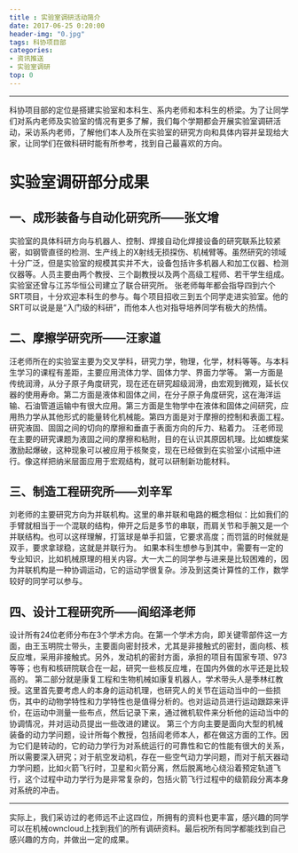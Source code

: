 ```yaml
---
title : 实验室调研活动简介
date: 2017-06-25 0:20:00
header-img: "0.jpg"
tags: 科协项目部
categories:
- 资讯推送
- 实验室调研
top: 0
---
```

***

科协项目部的定位是搭建实验室和本科生、系内老师和本科生的桥梁。为了让同学们对系内老师及实验室的情况有更多了解，我们每个学期都会开展实验室调研活动，采访系内老师，了解他们本人及所在实验室的研究方向和具体内容并呈现给大家，让同学们在做科研时能有所参考，找到自己最喜欢的方向。

<!-- more -->

# 实验室调研部分成果
## 一、成形装备与自动化研究所——张文增
实验室的具体科研方向与机器人、控制、焊接自动化焊接设备的研究联系比较紧密，如钢管直径的检测、生产线上的X射线无损探伤、机械臂等。虽然研究的领域十分广泛，但是实验室的规模其实并不大，设备包括许多机器人和加工仪器、检测仪器等。人员主要由两个教授、三个副教授以及两个高级工程师、若干学生组成。实验室还曾与江苏华恒公司建立了联合研究所。
张老师每年都会指导四到六个SRT项目，十分欢迎本科生的参与。每个项目招收三到五个同学走进实验室。他的SRT可以说是是“入门级的科研”，而他本人也对指导培养同学有极大的热情。

## 二、摩擦学研究所——汪家道
汪老师所在的实验室主要为交叉学科，研究力学，物理，化学，材料等等。与本科生学习的课程有差距，主要应用流体力学、固体力学、界面力学等。
第一方面是传统润滑，从分子原子角度研究，现在还在研究超级润滑，由宏观到微观，延长仪器的使用寿命。第二方面是液体和固体之间，在分子原子角度研究，这在海洋运输、石油管道运输中有很大应用。第三方面是生物学中在液体和固体之间研究，应用热力学从其他形式的能量转化机械能。第四方面是对于摩擦的控制和表面工程。研究液固、固固之间的切向的摩擦和垂直于表面方向的斥力、粘着力。
汪老师现在主要的研究课题为液固之间的摩擦和粘附，目的在认识其原因机理。比如螺旋桨激励起爆破，这种现象可以被应用于核聚变，现在已经做到在实验室小试瓶中进行。像这样把纳米层面应用于宏观结构，就可以研制新功能材料。


## 三、制造工程研究所——刘辛军
刘老师的主要研究方向为并联机构。这里的串并联和电路的概念相似：比如我们的手臂就相当于一个混联的结构，伸开之后是多节的串联，而肩关节和手腕又是一个并联结构。也可以这样理解，打篮球是单手扣篮，它要求高度；而罚篮的时候就是双手，要求拿球稳，这就是并联行为。
如果本科生想参与到其中，需要有一定的专业知识，比如机械原理的相关内容。大一大二的同学参与进来是比较困难的，因为并联机构是一种协调运动，它的运动学很复杂。涉及到这类计算性的工作，数学较好的同学可以参与。

## 四、设计工程研究所——阎绍泽老师
设计所有24位老师分布在3个学术方向。在第一个学术方向，即关键零部件这一方面，由王玉明院士带头，主要面向密封技术，尤其是非接触式的密封，面向核、核反应堆，采用非接触式。另外，发动机的密封方面，承担的项目有国家专项、973等等；也有和核研院联合在一起，研究一些核反应堆，在国内外做的水平还是比较高的。
第二部分就是康复工程和生物机械如康复机器人，学术带头人是季林红教授。这里首先要考虑人的本身的运动机理，也研究人的关节在运动当中的一些损伤，其中的动物学特性和力学特性也是值得分析的。也对运动员进行运动跟踪来评价，在运动中测量一些布点，然后记录下来，通过微机软件来分析他的运动当中的协调情况，并对运动员提出一些改进的建议。
第三个方向主要是面向大型的机械装备的动力学问题，设计所每个教授，包括阎老师本人，都在做这方面的工作。因为它们是转动的，它的动力学行为对系统运行的可靠性和它的性能有很大的关系，所以需要深入研究；对于航空发动机，存在一些空气动力学问题，而对于航天器动力学问题，比如火箭飞行时，卫星和火箭分离，然后脱离地心绕沿着预定轨道飞行，这个过程中动力学行为是非常复杂的，包括火箭飞行过程中的级箭段分离本身对系统的冲击。
***
实际上，我们采访过的老师远不止这四位，所拥有的资料也更丰富，感兴趣的同学可以在机械owncloud上找到我们的所有调研资料。最后祝所有同学都能找到自己感兴趣的方向，并做出一定的成果。
